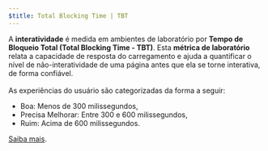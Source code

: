 ```yaml
---
$title: Total Blocking Time | TBT
---
```


A **interatividade** é medida em ambientes de laboratório por **Tempo de Bloqueio Total (Total Blocking Time - TBT)**. Esta **métrica de laboratório** relata a capacidade de resposta do carregamento e ajuda a quantificar o nível de não-interatividade de uma página antes que ela se torne interativa, de forma confiável. <br><br>As experiências do usuário são categorizadas da forma a seguir:

- Boa: Menos de 300 milissegundos,
- Precisa Melhorar: Entre 300 e 600 milissegundos,
- Ruim: Acima de 600 milissegundos.

[Saiba mais](http://web.dev/tbt).
